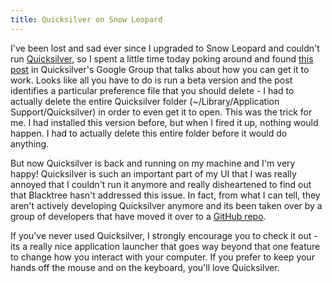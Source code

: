 ```yaml
---
title: Quicksilver on Snow Leopard
---
```


I've been lost and sad ever since I upgraded to Snow Leopard and couldn't run
[Quicksilver](/rotten.html#6), so I spent a little time today poking around and
found [this post][post] in Quicksilver's Google Group that talks about how you
can get it to work. Looks like all you have to do is run a beta version and the
post identifies a particular preference file that you should delete - I had to
actually delete the entire Quicksilver folder (~/Library/Application
Support/Quicksilver) in order to even get it to open. This was the trick for me.
I had installed this version before, but when I fired it up, nothing would
happen. I had to actually delete this entire folder before it would do anything.

But now Quicksilver is back and running on my machine and I'm very happy!
Quicksilver is such an important part of my UI that I was really annoyed that I
couldn't run it anymore and really disheartened to find out that Blacktree
hasn't addressed this issue. In fact, from what I can tell, they aren't actively
developing Quicksilver anymore and its been taken over by a group of developers
that have moved it over to a [GitHub repo](/rotten.html#7).

If you've never used Quicksilver, I strongly encourage you to check it out - its
a really nice application launcher that goes way beyond that one feature to
change how you interact with your computer. If you prefer to keep your hands off
the mouse and on the keyboard, you'll love Quicksilver.

[post]: http://groups.google.com/group/blacktree-quicksilver/browse_thread/thread/8432fc6538d2d778

